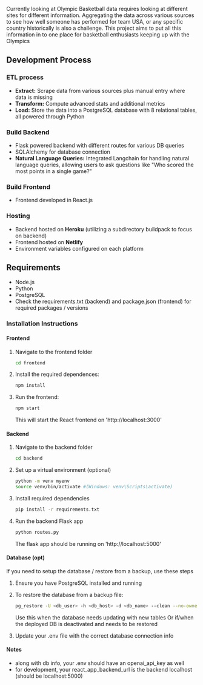 Currently looking at Olympic Basketball data requires looking at different sites for different information. Aggregating the data across various sources to see how well someone has performed for team USA, or any specific country historically is also a challenge. This project aims to put all this information in to one place for basketball enthusiasts keeping up with the Olympics

## **Development Process** 
### ETL process
- **Extract:** Scrape data from various sources plus manual entry where data is missing
- **Transform:** Compute advanced stats and additional metrics
- **Load:** Store the data into a PostgreSQL database with 8 relational tables, all powered through Python

### Build Backend
- Flask powered backend with different routes for various DB queries
- SQLAlchemy for database connection
- **Natural Language Queries:** Integrated Langchain for handling natural language queries, allowing users to ask questions like "Who scored the most points in a single game?"

### Build Frontend
- Frontend developed in React.js 

### Hosting
- Backend hosted on **Heroku** (utilizing a subdirectory buildpack to focus on backend)
- Frontend hosted on **Netlify**
- Environment variables configured on each platform


## **Requirements**
- Node.js
- Python
- PostgreSQL
- Check the requirements.txt (backend) and package.json (frontend) for required packages / versions

### Installation Instructions

#### Frontend
1. Navigate to the frontend folder
   ```bash
   cd frontend
   ```

2. Install the required dependences:
   ```bash
   npm install
   ```

3. Run the frontend:
   ```bash
   npm start
   ```
   This will start the React frontend on 'http://localhost:3000'

#### Backend
1. Navigate to the backend folder
   ```bash
   cd backend
   ```
2. Set up a virtual environment (optional)
   ```bash
   python -m venv myenv
   source venv/bin/activate #(Windows: venv\Scripts\activate)
   ```
3. Install required dependencies
   ```bash
   pip install -r requirements.txt
   ```

4. Run the backend Flask app
   ```bash
   python routes.py
   ```
   The flask app should be running on 'http://localhost:5000'

#### Database (opt)
If you need to setup the database / restore from a backup, use these steps

1. Ensure you have PostgreSQL installed and running
2. To restore the database from a backup file:
   ```bash
   pg_restore -U <db_user> -h <db_host> -d <db_name> --clean --no-owner <path_to_backup_file>
   ```
   Use this when the database needs updating with new tables
   Or if/when the deployed DB is deactivated and needs to be restored
   
4. Update your .env file with the correct database connection info

#### Notes
- along with db info, your .env should have an openai_api_key as well
- for development, your react_app_backend_url is the backend localhost (should be localhost:5000)
